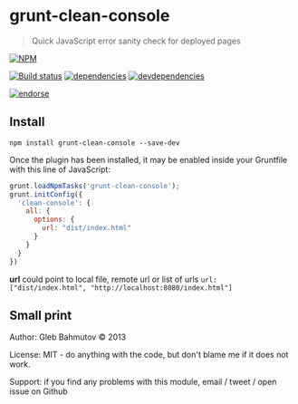 # grunt-clean-console

> Quick JavaScript error sanity check for deployed pages

[![NPM][grunt-clean-console-icon]][grunt-clean-console-url]

[![Build status][grunt-clean-console-ci-image]][grunt-clean-console-ci-url]
[![dependencies][grunt-clean-console-dependencies-image]][grunt-clean-console-dependencies-url]
[![devdependencies][grunt-clean-console-devdependencies-image]][grunt-clean-console-devdependencies-url]

[![endorse][endorse-image]][endorse-url]

## Install

```shell
npm install grunt-clean-console --save-dev
```

Once the plugin has been installed, it may be enabled inside your Gruntfile with this line of JavaScript:

```js
grunt.loadNpmTasks('grunt-clean-console');
grunt.initConfig({
  'clean-console': {
    all: {
      options: {
        url: "dist/index.html"
      }
    }
  }
})
```

**url** could point to local file, remote url or list of urls `url: ["dist/index.html", "http://localhost:8080/index.html"]`

## Small print

Author: Gleb Bahmutov &copy; 2013

License: MIT - do anything with the code, but don't blame me if it does not work.

Support: if you find any problems with this module, email / tweet / open issue on Github

[grunt-clean-console-icon]: https://nodei.co/npm/grunt-clean-console.png?downloads=true
[grunt-clean-console-url]: https://npmjs.org/package/grunt-clean-console
[grunt-clean-console-ci-image]: https://travis-ci.org/bahmutov/grunt-clean-console.png?branch=master
[grunt-clean-console-ci-url]: https://travis-ci.org/bahmutov/grunt-clean-console
[grunt-clean-console-dependencies-image]: https://david-dm.org/bahmutov/grunt-clean-console.png
[grunt-clean-console-dependencies-url]: https://david-dm.org/bahmutov/grunt-clean-console
[grunt-clean-console-devdependencies-image]: https://david-dm.org/bahmutov/grunt-clean-console/dev-status.png
[grunt-clean-console-devdependencies-url]: https://david-dm.org/bahmutov/grunt-clean-console#info=devDependencies
[endorse-image]: https://api.coderwall.com/bahmutov/endorsecount.png
[endorse-url]: https://coderwall.com/bahmutov
